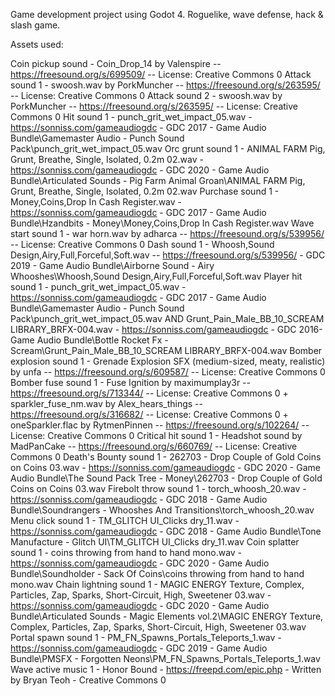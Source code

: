Game development project using Godot 4. Roguelike, wave defense, hack & slash game.



Assets used:

Coin pickup sound - Coin_Drop_14 by Valenspire -- https://freesound.org/s/699509/ -- License: Creative Commons 0
Attack sound 1 - swoosh.wav by PorkMuncher -- https://freesound.org/s/263595/ -- License: Creative Commons 0
Attack sound 2 - swoosh.wav by PorkMuncher -- https://freesound.org/s/263595/ -- License: Creative Commons 0
Hit sound 1 - punch_grit_wet_impact_05.wav - https://sonniss.com/gameaudiogdc - GDC 2017 - Game Audio Bundle\Gamemaster Audio -  Punch Sound Pack\punch_grit_wet_impact_05.wav
Orc grunt sound 1 - ANIMAL FARM Pig, Grunt, Breathe, Single, Isolated, 0.2m 02.wav - https://sonniss.com/gameaudiogdc - GDC 2020 - Game Audio Bundle\Articulated Sounds - Pig Farm Animal Groan\ANIMAL FARM Pig, Grunt, Breathe, Single, Isolated, 0.2m 02.wav
Purchase sound 1 - Money,Coins,Drop In Cash Register.wav - https://sonniss.com/gameaudiogdc - GDC 2017 - Game Audio Bundle\Hzandbits - Money\Money,Coins,Drop In Cash Register.wav
Wave start sound 1 - war horn.wav by adharca -- https://freesound.org/s/539956/ -- License: Creative Commons 0
Dash sound 1 - Whoosh,Sound Design,Airy,Full,Forceful,Soft.wav -- https://freesound.org/s/539956/ - GDC 2019 - Game Audio Bundle\Airborne Sound - Airy Whooshes\Whoosh,Sound Design,Airy,Full,Forceful,Soft.wav
Player hit sound 1 - punch_grit_wet_impact_05.wav - https://sonniss.com/gameaudiogdc - GDC 2017 - Game Audio Bundle\Gamemaster Audio -  Punch Sound Pack\punch_grit_wet_impact_05.wav AND Grunt_Pain_Male_BB_10_SCREAM LIBRARY_BRFX-004.wav - https://sonniss.com/gameaudiogdc - GDC 2016- Game Audio Bundle\Bottle Rocket Fx - Scream\Grunt_Pain_Male_BB_10_SCREAM LIBRARY_BRFX-004.wav
Bomber explosion sound 1 - Grenade Explosion SFX (medium-sized, meaty, realistic) by unfa -- https://freesound.org/s/609587/ -- License: Creative Commons 0
Bomber fuse sound 1 - Fuse Ignition by maximumplay3r -- https://freesound.org/s/713344/ -- License: Creative Commons 0 + sparkler_fuse_nm.wav by Alex_hears_things -- https://freesound.org/s/316682/ -- License: Creative Commons 0 + oneSparkler.flac by RytmenPinnen -- https://freesound.org/s/102264/ -- License: Creative Commons 0
Critical hit sound 1 - Headshot sound by MadPanCake -- https://freesound.org/s/660769/ -- License: Creative Commons 0
Death's Bounty sound 1 - 262703 - Drop Couple of Gold Coins on Coins 03.wav - https://sonniss.com/gameaudiogdc - GDC 2020 - Game Audio Bundle\The Sound Pack Tree - Money\262703 - Drop Couple of Gold Coins on Coins 03.wav
Firebolt throw sound 1 - torch_whoosh_20.wav - https://sonniss.com/gameaudiogdc - GDC 2018 - Game Audio Bundle\Soundrangers - Whooshes And Transitions\torch_whoosh_20.wav
Menu click sound 1 - TM_GLITCH UI_Clicks dry_11.wav - https://sonniss.com/gameaudiogdc - GDC 2018 - Game Audio Bundle\Tone Manufacture - Glitch UI\TM_GLITCH UI_Clicks dry_11.wav
Coin splatter sound 1 - coins throwing from hand to hand mono.wav - https://sonniss.com/gameaudiogdc - GDC 2020 - Game Audio Bundle\Soundholder - Sack Of Coins\coins throwing from hand to hand mono.wav
Chain lightning sound 1 - MAGIC ENERGY Texture, Complex, Particles, Zap, Sparks, Short-Circuit, High, Sweetener 03.wav - https://sonniss.com/gameaudiogdc - GDC 2020 - Game Audio Bundle\Articulated Sounds - Magic Elements vol.2\MAGIC ENERGY Texture, Complex, Particles, Zap, Sparks, Short-Circuit, High, Sweetener 03.wav
Portal spawn sound 1 - PM_FN_Spawns_Portals_Teleports_1.wav - https://sonniss.com/gameaudiogdc - GDC 2019 - Game Audio Bundle\PMSFX - Forgotten Neons\PM_FN_Spawns_Portals_Teleports_1.wav
Wave active music 1 - Honor Bound - https://freepd.com/epic.php - Written by Bryan Teoh - Creative Commons 0
